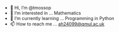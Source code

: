 - 👋 Hi, I’m @tmossop
- 👀 I’m interested in ... Mathematics
- 🌱 I’m currently learning ... Programming in Python
- 📫 How to reach me ... ah24099@qmul.ac.uk

<!---
tmossop/tmossop is a ✨ special ✨ repository because its `README.md` (this file) appears on your GitHub profile.
You can click the Preview link to take a look at your changes.
--->
